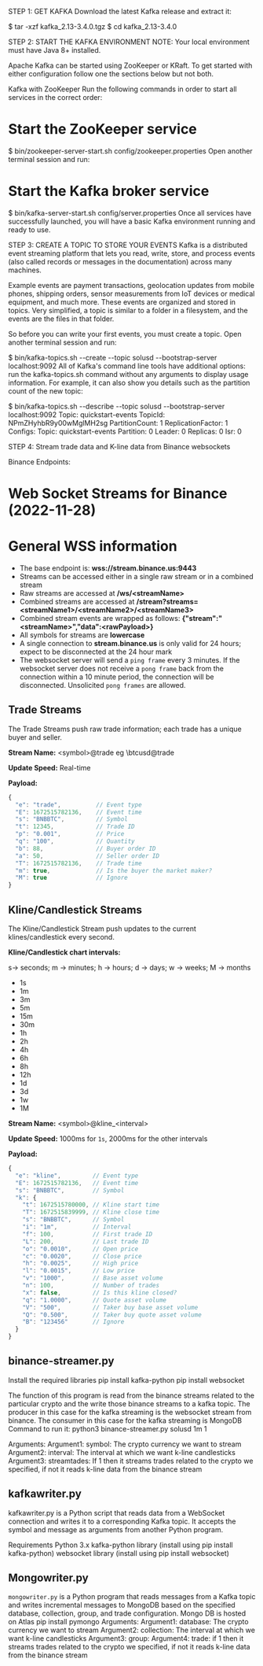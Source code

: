 STEP 1: GET KAFKA
Download the latest Kafka release and extract it:

$ tar -xzf kafka_2.13-3.4.0.tgz
$ cd kafka_2.13-3.4.0

STEP 2: START THE KAFKA ENVIRONMENT
NOTE: Your local environment must have Java 8+ installed.

Apache Kafka can be started using ZooKeeper or KRaft. To get started with either configuration follow one the sections below but not both.

Kafka with ZooKeeper
Run the following commands in order to start all services in the correct order:

# Start the ZooKeeper service
$ bin/zookeeper-server-start.sh config/zookeeper.properties
Open another terminal session and run:

# Start the Kafka broker service
$ bin/kafka-server-start.sh config/server.properties
Once all services have successfully launched, you will have a basic Kafka environment running and ready to use.

STEP 3: CREATE A TOPIC TO STORE YOUR EVENTS
Kafka is a distributed event streaming platform that lets you read, write, store, and process events (also called records or messages in the documentation) across many machines.

Example events are payment transactions, geolocation updates from mobile phones, shipping orders, sensor measurements from IoT devices or medical equipment, and much more. These events are organized and stored in topics. Very simplified, a topic is similar to a folder in a filesystem, and the events are the files in that folder.

So before you can write your first events, you must create a topic. Open another terminal session and run:

$ bin/kafka-topics.sh --create --topic solusd --bootstrap-server localhost:9092
All of Kafka's command line tools have additional options: run the kafka-topics.sh command without any arguments to display usage information. For example, it can also show you details such as the partition count of the new topic:

$ bin/kafka-topics.sh --describe --topic solusd --bootstrap-server localhost:9092
Topic: quickstart-events        TopicId: NPmZHyhbR9y00wMglMH2sg PartitionCount: 1       ReplicationFactor: 1	Configs:
    Topic: quickstart-events Partition: 0    Leader: 0   Replicas: 0 Isr: 0


STEP 4: Stream trade data and K-line data from Binance websockets

Binance Endpoints:

# Web Socket Streams for Binance (2022-11-28)
# General WSS information
* The base endpoint is: **wss://stream.binance.us:9443**
* Streams can be accessed either in a single raw stream or in a combined stream
* Raw streams are accessed at **/ws/\<streamName\>**
* Combined streams are accessed at **/stream?streams=\<streamName1\>/\<streamName2\>/\<streamName3\>**
* Combined stream events are wrapped as follows: **{"stream":"\<streamName\>","data":\<rawPayload\>}**
* All symbols for streams are **lowercase**
* A single connection to **stream.binance.us** is only valid for 24 hours; expect to be disconnected at the 24 hour mark
* The websocket server will send a `ping frame` every 3 minutes. If the websocket server does not receive a `pong frame` back from the connection within a 10 minute period, the connection will be disconnected. Unsolicited `pong frames` are allowed.

## Trade Streams
The Trade Streams push raw trade information; each trade has a unique buyer and seller.

**Stream Name:** \<symbol\>@trade
eg \btcusd@trade

**Update Speed:** Real-time

**Payload:**
```javascript
{
  "e": "trade",          // Event type
  "E": 1672515782136,    // Event time
  "s": "BNBBTC",         // Symbol
  "t": 12345,            // Trade ID
  "p": "0.001",          // Price
  "q": "100",            // Quantity
  "b": 88,               // Buyer order ID
  "a": 50,               // Seller order ID
  "T": 1672515782136,    // Trade time
  "m": true,             // Is the buyer the market maker?
  "M": true              // Ignore
}
```

## Kline/Candlestick Streams
The Kline/Candlestick Stream push updates to the current klines/candlestick every second.

**Kline/Candlestick chart intervals:**

s-> seconds; m -> minutes; h -> hours; d -> days; w -> weeks; M -> months

* 1s
* 1m
* 3m
* 5m
* 15m
* 30m
* 1h
* 2h
* 4h
* 6h
* 8h
* 12h
* 1d
* 3d
* 1w
* 1M

**Stream Name:** \<symbol\>@kline_\<interval\>

**Update Speed:** 1000ms for `1s`, 2000ms for the other intervals

**Payload:**
```javascript
{
  "e": "kline",         // Event type
  "E": 1672515782136,   // Event time
  "s": "BNBBTC",        // Symbol
  "k": {
    "t": 1672515780000, // Kline start time
    "T": 1672515839999, // Kline close time
    "s": "BNBBTC",      // Symbol
    "i": "1m",          // Interval
    "f": 100,           // First trade ID
    "L": 200,           // Last trade ID
    "o": "0.0010",      // Open price
    "c": "0.0020",      // Close price
    "h": "0.0025",      // High price
    "l": "0.0015",      // Low price
    "v": "1000",        // Base asset volume
    "n": 100,           // Number of trades
    "x": false,         // Is this kline closed?
    "q": "1.0000",      // Quote asset volume
    "V": "500",         // Taker buy base asset volume
    "Q": "0.500",       // Taker buy quote asset volume
    "B": "123456"       // Ignore
  }
}
```


## binance-streamer.py
Install the required libraries
pip install kafka-python
pip install websocket

The function of this program is read from the binance streams related to the particular crypto and the write those binance streams to a kafka topic.
The producer in this case for the kafka streaming is the websocket stream from binance.
The consumer in this case for the kafka streaming is MongoDB
Command to run it: python3 binance-streamer.py solusd 1m 1

Arguments: 
    Argument1: symbol: The crypto currency we want to stream
    Argument2: interval: The interval at which we want k-line candlesticks
    Argument3: streamtades: If 1 then it streams trades related to the crypto we specified, if not it reads k-line data from the binance stream


## kafkawriter.py
kafkawriter.py is a Python script that reads data from a WebSocket connection and writes it to a corresponding Kafka topic. It accepts the symbol and message as arguments from another Python program.

Requirements
Python 3.x
kafka-python library (install using pip install kafka-python)
websocket library (install using pip install websocket)

## Mongowriter.py

`mongowriter.py` is a Python program that reads messages from a Kafka topic and writes incremental messages to MongoDB based on the specified database, collection, group, and trade configuration.
Mongo DB is hosted on Atlas
pip install pymongo
Arguments: 
    Argument1: database: The crypto currency we want to stream
    Argument2: collection: The interval at which we want k-line candlesticks
    Argument3: group:
    Argument4: trade: if 1 then it streams trades related to the crypto we specified, if not it reads k-line data from the binance stream



